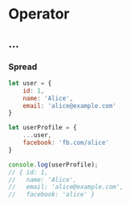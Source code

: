 # Operator

## ...

### Spread

```javascript
let user = {
    id: 1,
    name: 'Alice',
    email: 'alice@example.com'
}

let userProfile = {
    ...user,
    facebook: 'fb.com/alice'
}

console.log(userProfile);
// { id: 1,
//   name: 'Alice',
//   email: 'alice@example.com',
//   facebook: 'alice' }
```
